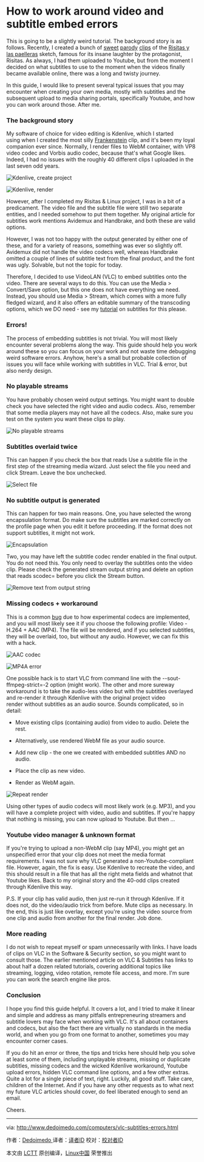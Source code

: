# How to work around video and subtitle embed errors


This is going to be a slightly weird tutorial. The background story is as follows. Recently, I created a bunch of [sweet][1] [parody][2] [clips][3] of the [Risitas y las paelleras][4] sketch, famous for its insane laughter by the protagonist, Risitas. As always, I had them uploaded to Youtube, but from the moment I decided on what subtitles to use to the moment when the videos finally became available online, there was a long and twisty journey.

In this guide, I would like to present several typical issues that you may encounter when creating your own media, mostly with subtitles and the subsequent upload to media sharing portals, specifically Youtube, and how you can work around those. After me.

### The background story

My software of choice for video editing is Kdenlive, which I started using when I created the most silly [Frankenstein][5] clip, and it's been my loyal companion ever since. Normally, I render files to WebM container, with VP8 video codec and Vorbis audio codec, because that's what Google likes. Indeed, I had no issues with the roughly 40 different clips I uploaded in the last seven odd years.

![Kdenlive, create project](http://www.dedoimedo.com/images/computers-years/2016-2/vlc-subs-errors-kdenlive-create-project.jpg)

![Kdenlive, render](http://www.dedoimedo.com/images/computers-years/2016-2/vlc-subs-errors-kdenlive-render.png)

However, after I completed my Risitas & Linux project, I was in a bit of a predicament. The video file and the subtitle file were still two separate entities, and I needed somehow to put them together. My original article for subtitles work mentions Avidemux and Handbrake, and both these are valid options.

However, I was not too happy with the output generated by either one of these, and for a variety of reasons, something was ever so slightly off. Avidemux did not handle the video codecs well, whereas Handbrake omitted a couple of lines of subtitle text from the final product, and the font was ugly. Solvable, but not the topic for today.

Therefore, I decided to use VideoLAN (VLC) to embed subtitles onto the video. There are several ways to do this. You can use the Media > Convert/Save option, but this one does not have everything we need. Instead, you should use Media > Stream, which comes with a more fully fledged wizard, and it also offers an editable summary of the transcoding options, which we DO need - see my [tutorial][6] on subtitles for this please.

### Errors!

The process of embedding subtitles is not trivial. You will most likely encounter several problems along the way. This guide should help you work around these so you can focus on your work and not waste time debugging weird software errors. Anyhow, here's a small but probable collection of issues you will face while working with subtitles in VLC. Trial & error, but also nerdy design.

### No playable streams

You have probably chosen weird output settings. You might want to double check you have selected the right video and audio codecs. Also, remember that some media players may not have all the codecs. Also, make sure you test on the system you want these clips to play.

![No playable streams](http://www.dedoimedo.com/images/computers-years/2016-2/vlc-subs-errors-no-playable-streams.png)

### Subtitles overlaid twice

This can happen if you check the box that reads Use a subtitle file in the first step of the streaming media wizard. Just select the file you need and click Stream. Leave the box unchecked.

![Select file](http://www.dedoimedo.com/images/computers-years/2016-2/vlc-subs-select.png)

### No subtitle output is generated

This can happen for two main reasons. One, you have selected the wrong encapsulation format. Do make sure the subtitles are marked correctly on the profile page when you edit it before proceeding. If the format does not support subtitles, it might not work.

![Encapsulation](http://www.dedoimedo.com/images/computers-years/2016-2/vlc-subs-encap.png)

Two, you may have left the subtitle codec render enabled in the final output. You do not need this. You only need to overlay the subtitles onto the video clip. Please check the generated stream output string and delete an option that reads scodec=<something> before you click the Stream button.

![Remove text from output string](http://www.dedoimedo.com/images/computers-years/2016-2/vlc-subs-remove-text.png)

### Missing codecs + workaround

This is a common [bug][7] due to how experimental codecs are implemented, and you will most likely see it if you choose the following profile: Video - H.264 + AAC (MP4). The file will be rendered, and if you selected subtitles, they will be overlaid, too, but without any audio. However, we can fix this with a hack.

![AAC codec](http://www.dedoimedo.com/images/computers-years/2016-2/vlc-subs-errors-aac-codec.png)

![MP4A error](http://www.dedoimedo.com/images/computers-years/2016-2/vlc-subs-errors-mp4a.png)

One possible hack is to start VLC from command line with the --sout-ffmpeg-strict=-2 option (might work). The other and more sureway workaround is to take the audio-less video but with the subtitles overlayed and re-render it through Kdenlive with the original project video render without subtitles as an audio source. Sounds complicated, so in detail:

*   Move existing clips (containing audio) from video to audio. Delete the rest.

*   Alternatively, use rendered WebM file as your audio source.

*   Add new clip - the one we created with embedded subtitles AND no audio.

*   Place the clip as new video.

*   Render as WebM again.

![Repeat render](http://www.dedoimedo.com/images/computers-years/2016-2/vlc-subs-errors-kdenlive-repeat-render.jpg)

Using other types of audio codecs will most likely work (e.g. MP3), and you will have a complete project with video, audio and subtitles. If you're happy that nothing is missing, you can now upload to Youtube. But then ...

### Youtube video manager & unknown format

If you're trying to upload a non-WebM clip (say MP4), you might get an unspecified error that your clip does not meet the media format requirements. I was not sure why VLC generated a non-Youtube-compliant file. However, again, the fix is easy. Use Kdenlive to recreate the video, and this should result in a file that has all the right meta fields and whatnot that Youtube likes. Back to my original story and the 40-odd clips created through Kdenlive this way.

P.S. If your clip has valid audio, then just re-run it through Kdenlive. If it does not, do the video/audio trick from before. Mute clips as necessary. In the end, this is just like overlay, except you're using the video source from one clip and audio from another for the final render. Job done.

### More reading

I do not wish to repeat myself or spam unnecessarily with links. I have loads of clips on VLC in the Software & Security section, so you might want to consult those. The earlier mentioned article on VLC & Subtitles has links to about half a dozen related tutorials, covering additional topics like streaming, logging, video rotation, remote file access, and more. I'm sure you can work the search engine like pros.

### Conclusion

I hope you find this guide helpful. It covers a lot, and I tried to make it linear and simple and address as many pitfalls entrepreneuring streamers and subtitle lovers may face when working with VLC. It's all about containers and codecs, but also the fact there are virtually no standards in the media world, and when you go from one format to another, sometimes you may encounter corner cases.

If you do hit an error or three, the tips and tricks here should help you solve at least some of them, including unplayable streams, missing or duplicate subtitles, missing codecs and the wicked Kdenlive workaround, Youtube upload errors, hidden VLC command line options, and a few other extras. Quite a lot for a single piece of text, right. Luckily, all good stuff. Take care, children of the Internet. And if you have any other requests as to what next my future VLC articles should cover, do feel liberated enough to send an email.

Cheers.

--------------------------------------------------------------------------------

via: http://www.dedoimedo.com/computers/vlc-subtitles-errors.html

作者：[Dedoimedo  ][a]
译者：[译者ID](https://github.com/译者ID)
校对：[校对者ID](https://github.com/校对者ID)

本文由 [LCTT](https://github.com/LCTT/TranslateProject) 原创编译，[Linux中国](https://linux.cn/) 荣誉推出

[a]:http://www.dedoimedo.com/faq.html
[1]:https://www.youtube.com/watch?v=MpDdGOKZ3dg
[2]:https://www.youtube.com/watch?v=KHG6fXEba0A
[3]:https://www.youtube.com/watch?v=TXw5lRi97YY
[4]:https://www.youtube.com/watch?v=cDphUib5iG4
[5]:http://www.dedoimedo.com/computers/frankenstein-media.html
[6]:http://www.dedoimedo.com/computers/vlc-subtitles.html
[7]:https://trac.videolan.org/vlc/ticket/6184
